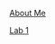 
[About Me](https://shootingdarts.github.io/cse15l-lab-reports/AboutMe.html)

[Lab 1](https://shootingdarts.github.io/cse15l-lab-reports/week2-lab-report1.html)
